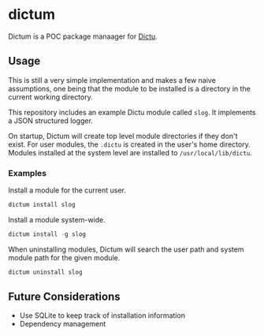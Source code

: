 # dictum

Dictum is a POC package manaager for [Dictu](github.com/Dictu-lang/Dictu).

## Usage

This is still a very simple implementation and makes a few naive assumptions, one being that the module to be installed is a directory in the current working directory. 

This repository includes an example Dictu module called `slog`. It implements a JSON structured logger.

On startup, Dictum will create top level module directories if they don't exist. For user modules, the `.dictu` is created in the user's home directory. Modules installed at the system level are installed to `/usr/local/lib/dictu`.

### Examples 

Install a module for the current user. 

```cs
dictum install slog
```

Install a module system-wide.

```cs
dictum install -g slog
```

When uninstalling modules, Dictum will search the user path and system module path for the given module.

```cs
dictum uninstall slog
```

## Future Considerations

* Use SQLite to keep track of installation information
* Dependency management
